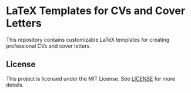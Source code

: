 # LaTeX Templates for CVs and Cover Letters

This repository contains customizable LaTeX templates for creating professional CVs and cover letters.

## License

This project is licensed under the MIT License. See [LICENSE](LICENSE) for more details.
